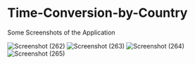 # Time-Conversion-by-Country

 Some Screenshots of the Application

![Screenshot (262)](https://github.com/itsamaan/Time-Conversion-by-Country/assets/99782520/2abc3ccf-e111-475f-9cbe-42f62e45b086)
![Screenshot (263)](https://github.com/itsamaan/Time-Conversion-by-Country/assets/99782520/a5c224ab-d665-4655-a1c8-337d7094a0f3)
![Screenshot (264)](https://github.com/itsamaan/Time-Conversion-by-Country/assets/99782520/f856e6f8-ef09-427d-9210-7db0f119d3de)
![Screenshot (265)](https://github.com/itsamaan/Time-Conversion-by-Country/assets/99782520/d776214b-ca84-4362-9846-859725480e3e)

